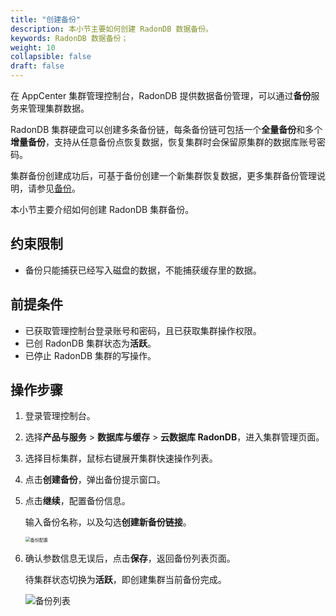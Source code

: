 ```yaml
---
title: "创建备份"
description: 本小节主要如何创建 RadonDB 数据备份。 
keywords: RadonDB 数据备份；
weight: 10
collapsible: false
draft: false
---
```




在 AppCenter 集群管理控制台，RadonDB 提供数据备份管理，可以通过**备份**服务来管理集群数据。

RadonDB 集群硬盘可以创建多条备份链，每条备份链可包括一个**全量备份**和多个**增量备份**，支持从任意备份点恢复数据，恢复集群时会保留原集群的数据库账号密码。

集群备份创建成功后，可基于备份创建一个新集群恢复数据，更多集群备份管理说明，请参见[备份](../../../../../storage/backup/)。

本小节主要介绍如何创建 RadonDB 集群备份。

## 约束限制

- 备份只能捕获已经写入磁盘的数据，不能捕获缓存里的数据。

## 前提条件

- 已获取管理控制台登录账号和密码，且已获取集群操作权限。
- 已创 RadonDB 集群状态为**活跃**。
- 已停止 RadonDB 集群的写操作。

## 操作步骤

1. 登录管理控制台。
2. 选择**产品与服务** > **数据库与缓存** > **云数据库 RadonDB**，进入集群管理页面。
3. 选择目标集群，鼠标右键展开集群快速操作列表。
4. 点击**创建备份**，弹出备份提示窗口。
5. 点击**继续**，配置备份信息。

    输入备份名称，以及勾选**创建新备份链接**。

   <img src="../../../_images/backup_config.png" alt="备份配置" style="zoom:50%;" />

6. 确认参数信息无误后，点击**保存**，返回备份列表页面。

   待集群状态切换为**活跃**，即创建集群当前备份完成。

    <img src="../../../_images/backup_list.png" alt="备份列表" style="zoom:100%;" />

